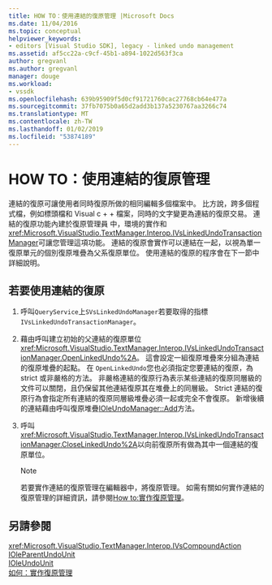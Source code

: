 ```yaml
---
title: HOW TO：使用連結的復原管理 |Microsoft Docs
ms.date: 11/04/2016
ms.topic: conceptual
helpviewer_keywords:
- editors [Visual Studio SDK], legacy - linked undo management
ms.assetid: af5cc22a-c9cf-45b1-a894-1022d563f3ca
author: gregvanl
ms.author: gregvanl
manager: douge
ms.workload:
- vssdk
ms.openlocfilehash: 639b95909f5d0cf91721760cac27768cb64e477a
ms.sourcegitcommit: 37fb7075b0a65d2add3b137a5230767aa3266c74
ms.translationtype: MT
ms.contentlocale: zh-TW
ms.lasthandoff: 01/02/2019
ms.locfileid: "53874189"
---
```

# <a name="how-to-use-linked-undo-management"></a>HOW TO：使用連結的復原管理
連結的復原可讓使用者同時復原所做的相同編輯多個檔案中。 比方說，跨多個程式檔，例如標頭檔和 Visual c + + 檔案，同時的文字變更為連結的復原交易。 連結的復原功能內建於復原管理員 中，環境的實作和<xref:Microsoft.VisualStudio.TextManager.Interop.IVsLinkedUndoTransactionManager>可讓您管理這項功能。 連結的復原會實作可以連結在一起，以視為單一復原單元的個別復原堆疊為父系復原單位。 使用連結的復原的程序會在下一節中詳細說明。  
  
## <a name="to-use-linked-undo"></a>若要使用連結的復原  
  
1.  呼叫`QueryService`上`SVsLinkedUndoManager`若要取得的指標`IVsLinkedUndoTransactionManager`。  
  
2.  藉由呼叫建立初始的父連結的復原單位<xref:Microsoft.VisualStudio.TextManager.Interop.IVsLinkedUndoTransactionManager.OpenLinkedUndo%2A>。 這會設定一組復原堆疊來分組為連結的復原堆疊的起點。 在 `OpenLinkedUndo`您也必須指定您要連結的復原，為 strict 或非嚴格的方法。 非嚴格連結的復原行為表示某些連結的復原同層級的文件可以關閉，且仍保留其他連結復原其在堆疊上的同層級。 Strict 連結的復原行為會指定所有連結的復原同層級堆疊必須一起或完全不會復原。 新增後續的連結藉由呼叫復原堆疊[IOleUndoManager::Add](/windows/desktop/api/ocidl/nf-ocidl-ioleundomanager-add)方法。  
  
3.  呼叫<xref:Microsoft.VisualStudio.TextManager.Interop.IVsLinkedUndoTransactionManager.CloseLinkedUndo%2A>以向前復原所有做為其中一個連結的復原單位。  
  
    > [!NOTE]
    >  若要實作連結的復原管理在編輯器中，將復原管理。 如需有關如何實作連結的復原管理的詳細資訊，請參閱[How to:實作復原管理](../extensibility/how-to-implement-undo-management.md)。  
  
## <a name="see-also"></a>另請參閱  
 <xref:Microsoft.VisualStudio.TextManager.Interop.IVsCompoundAction>   
 [IOleParentUndoUnit](/windows/desktop/api/ocidl/nn-ocidl-ioleparentundounit)   
 [IOleUndoUnit](/windows/desktop/api/ocidl/nn-ocidl-ioleundounit)   
 [如何：實作復原管理](../extensibility/how-to-implement-undo-management.md)